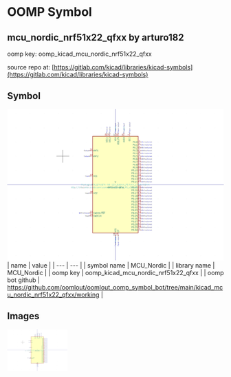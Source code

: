 # OOMP Symbol  
## mcu_nordic_nrf51x22_qfxx  by arturo182  
  
oomp key: oomp_kicad_mcu_nordic_nrf51x22_qfxx  
  
source repo at: [https://gitlab.com/kicad/libraries/kicad-symbols](https://gitlab.com/kicad/libraries/kicad-symbols)  
## Symbol  
  
[![working.png](working_600.png)](working.png)  
| name | value | 
| --- | --- | 
| symbol name | MCU_Nordic | 
| library name | MCU_Nordic | 
| oomp key | oomp_kicad_mcu_nordic_nrf51x22_qfxx | 
| oomp bot github | https://github.com/oomlout/oomlout_oomp_symbol_bot/tree/main/kicad_mcu_nordic_nrf51x22_qfxx/working | 
## Images  
  
[![working.png](working_140.png)](working.png)  
